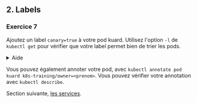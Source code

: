 ## 2. Labels

### Exercice 7

Ajoutez un label `canary=true` à votre pod kuard. 
Utilisez l'option `-l` de `kubectl get` pour vérifier que votre label permet bien de trier les pods.

<details>
    <summary>Aide</summary>

    ```shell
    kubectl get pods --show-labels # Affiche les labels sur une liste
    kubectl label pods kuard "canary=true" 

    kubectl get pods -L canary
    kubectl get pods -l canary=false

    kubectl label pods kuard "canary-" # Retire un label
    ```

</details>

Vous pouvez également annoter votre pod, avec `kubectl annotate pod kuard k8s-training/owner=<prenom>`. Vous pouvez vérifier votre annotation avec `kubectl describe`.


Section suivante, [les services](3_services.md).
